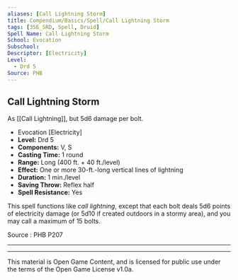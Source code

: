 ```yaml
---
aliases: [Call Lightning Storm]
title: Compendium/Basics/Spell/Call Lightning Storm
tags: [35E_SRD, Spell, Druid]
Spell Name: Call Lightning Storm
School: Evocation
Subschool: 
Descriptor: [Electricity]
Level:
  - Drd 5
Source: PHB
---
```



## Call Lightning Storm

As [[Call Lightning]], but 5d6 damage per bolt.

*   Evocation [Electricity]
*   **Level:** Drd 5
*   **Components:** V, S
*   **Casting Time:** 1 round
*   **Range:** Long (400 ft. + 40 ft./level)
*   **Effect:** One or more 30-ft.-long vertical lines of lightning
*   **Duration:** 1 min./level
*   **Saving Throw:** Reflex half
*   **Spell Resistance:** Yes

<p>This spell functions like <i>call lightning</i>, except that each bolt deals 5d6 points of electricity damage (or 5d10 if created outdoors in a stormy area), and you may call a maximum of 15 bolts.</p>

Source : PHB P207

---

---

This material is Open Game Content, and is licensed for public use under
the terms of the Open Game License v1.0a.
